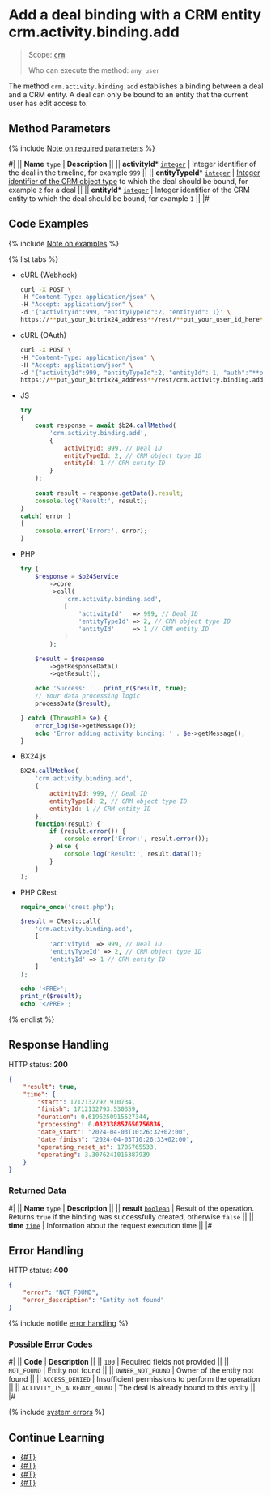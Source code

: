 # Add a deal binding with a CRM entity crm.activity.binding.add

> Scope: [`crm`](../../../../scopes/permissions.md)
>
> Who can execute the method: `any user`

The method `crm.activity.binding.add` establishes a binding between a deal and a CRM entity. A deal can only be bound to an entity that the current user has edit access to.

## Method Parameters

{% include [Note on required parameters](../../../../../_includes/required.md) %}

#|
|| **Name**
`type` | **Description** ||
|| **activityId*** 
[`integer`](../../../../data-types.md) | Integer identifier of the deal in the timeline, for example `999` ||
|| **entityTypeId*** 
[`integer`](../../../../data-types.md) | [Integer identifier of the CRM object type](../../../data-types.md#object_type) to which the deal should be bound, for example `2` for a deal ||
|| **entityId*** 
[`integer`](../../../../data-types.md) | Integer identifier of the CRM entity to which the deal should be bound, for example `1` ||
|#

## Code Examples

{% include [Note on examples](../../../../../_includes/examples.md) %}

{% list tabs %}

- cURL (Webhook)

    ```bash
    curl -X POST \
    -H "Content-Type: application/json" \
    -H "Accept: application/json" \
    -d '{"activityId":999, "entityTypeId":2, "entityId": 1}' \
    https://**put_your_bitrix24_address**/rest/**put_your_user_id_here**/**put_your_webhook_here**/crm.activity.binding.add
    ```

- cURL (OAuth)

    ```bash
    curl -X POST \
    -H "Content-Type: application/json" \
    -H "Accept: application/json" \
    -d '{"activityId":999, "entityTypeId":2, "entityId": 1, "auth":"**put_access_token_here**"}' \
    https://**put_your_bitrix24_address**/rest/crm.activity.binding.add
    ```

- JS

    ```js
    try
    {
    	const response = await $b24.callMethod(
    		'crm.activity.binding.add',
    		{
    			activityId: 999, // Deal ID
    			entityTypeId: 2, // CRM object type ID
    			entityId: 1 // CRM entity ID
    		}
    	);
    	
    	const result = response.getData().result;
    	console.log('Result:', result);
    }
    catch( error )
    {
    	console.error('Error:', error);
    }
    ```

- PHP

    ```php
    try {
        $response = $b24Service
            ->core
            ->call(
                'crm.activity.binding.add',
                [
                    'activityId'   => 999, // Deal ID
                    'entityTypeId' => 2, // CRM object type ID
                    'entityId'     => 1 // CRM entity ID
                ]
            );
    
        $result = $response
            ->getResponseData()
            ->getResult();
    
        echo 'Success: ' . print_r($result, true);
        // Your data processing logic
        processData($result);
    
    } catch (Throwable $e) {
        error_log($e->getMessage());
        echo 'Error adding activity binding: ' . $e->getMessage();
    }
    ```

- BX24.js

    ```javascript
    BX24.callMethod(
        'crm.activity.binding.add',
        {
            activityId: 999, // Deal ID
            entityTypeId: 2, // CRM object type ID
            entityId: 1 // CRM entity ID
        },
        function(result) {
            if (result.error()) {
                console.error('Error:', result.error()); 
            } else {
                console.log('Result:', result.data()); 
            }
        }
    );
    ```

- PHP CRest

    ```php
    require_once('crest.php');

    $result = CRest::call(
        'crm.activity.binding.add',
        [
            'activityId' => 999, // Deal ID
            'entityTypeId' => 2, // CRM object type ID
            'entityId' => 1 // CRM entity ID
        ]
    );

    echo '<PRE>';
    print_r($result);
    echo '</PRE>';
    ```

{% endlist %}

## Response Handling

HTTP status: **200**

```json
{
    "result": true,
    "time": {
        "start": 1712132792.910734,
        "finish": 1712132793.530359,
        "duration": 0.6196250915527344,
        "processing": 0.032338857650756836,
        "date_start": "2024-04-03T10:26:32+02:00",
        "date_finish": "2024-04-03T10:26:33+02:00",
        "operating_reset_at": 1705765533,
        "operating": 3.3076241016387939
    }
}
```

### Returned Data

#|
|| **Name**
`type` | **Description** ||
|| **result**
[`boolean`](../../../../data-types.md) | Result of the operation. Returns `true` if the binding was successfully created, otherwise `false` ||
|| **time**
[`time`](../../../../data-types.md#time) | Information about the request execution time ||
|#

## Error Handling

HTTP status: **400**

```json
{
    "error": "NOT_FOUND",
    "error_description": "Entity not found"
}
```

{% include notitle [error handling](../../../../../_includes/error-info.md) %}

### Possible Error Codes

#|
|| **Code** | **Description** ||
|| `100` | Required fields not provided ||
|| `NOT_FOUND` | Entity not found ||
|| `OWNER_NOT_FOUND` | Owner of the entity not found ||
|| `ACCESS_DENIED` | Insufficient permissions to perform the operation ||
|| `ACTIVITY_IS_ALREADY_BOUND` | The deal is already bound to this entity ||
|#

{% include [system errors](../../../../../_includes/system-errors.md) %}

## Continue Learning 

- [{#T}](./crm-activity-binding-list.md)
- [{#T}](./crm-activity-binding-delete.md)
- [{#T}](./crm-activity-binding-move.md)
- [{#T}](../../../../../tutorials/crm/how-to-edit-crm-objects/how-to-move-activity-between-objects.md)